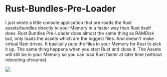 # Rust-Bundles-Pre-Loader
I just wrote a little console application that pre-loads the Rust assets/bundles
directly to your Memory in a faster way than Rust itself does.
Rust Bundles Pre-Loader does almost the same thing as RAMDisk but, only loads the assets which are the biggest files.
And doesn't make virtual Ram drives. It basically puts the files in your Memory for Rust to pick it up.
The same thing happens when you start Rust and close it.
The Assets will still be in your Memory so you can load Rust faster at later time (without rebooting ofcourse).

<img align="left" src="https://chrisandriessen.nl/web/img/RustBPL.png">
